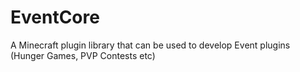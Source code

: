 # EventCore
A Minecraft plugin library that can be used to develop Event plugins (Hunger Games, PVP Contests etc)
